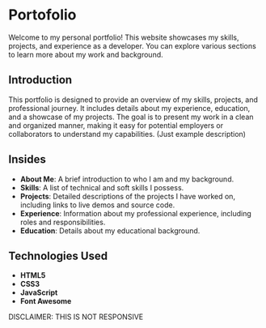 # Portofolio

Welcome to my personal portfolio! This website showcases my skills, projects, and experience as a developer. You can explore various sections to learn more about my work and background.

## Introduction

This portfolio is designed to provide an overview of my skills, projects, and professional journey. It includes details about my experience, education, and a showcase of my projects. The goal is to present my work in a clean and organized manner, making it easy for potential employers or collaborators to understand my capabilities. (Just example description)

## Insides

- **About Me**: A brief introduction to who I am and my background.
- **Skills**: A list of technical and soft skills I possess.
- **Projects**: Detailed descriptions of the projects I have worked on, including links to live demos and source code.
- **Experience**: Information about my professional experience, including roles and responsibilities.
- **Education**: Details about my educational background.

## Technologies Used

- **HTML5**
- **CSS3**
- **JavaScript**
- **Font Awesome**

DISCLAIMER:
THIS IS NOT RESPONSIVE
